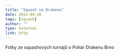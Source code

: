 ```yaml
---
title: "Squash na Drakenu"
date: 2013-04-26
tags: [squash]
author: ""
type: external
link: http
---
```


Fotky ze squashových turnajů o Pohár Drakenu Brno

